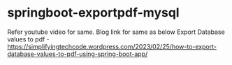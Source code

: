 # springboot-exportpdf-mysql

Refer youtube video for same.
Blog link for same as below
Export Database values to pdf - https://simplifyingtechcode.wordpress.com/2023/02/25/how-to-export-database-values-to-pdf-using-spring-boot-app/
